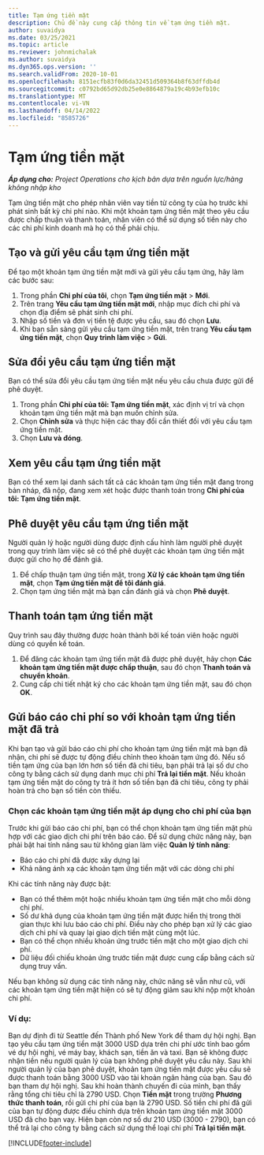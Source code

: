 ```yaml
---
title: Tạm ứng tiền mặt
description: Chủ đề này cung cấp thông tin về tạm ứng tiền mặt.
author: suvaidya
ms.date: 03/25/2021
ms.topic: article
ms.reviewer: johnmichalak
ms.author: suvaidya
ms.dyn365.ops.version: ''
ms.search.validFrom: 2020-10-01
ms.openlocfilehash: 8151ecfb83f0d6da32451d509364b8f63dffdb4d
ms.sourcegitcommit: c0792bd65d92db25e0e8864879a19c4b93efb10c
ms.translationtype: MT
ms.contentlocale: vi-VN
ms.lasthandoff: 04/14/2022
ms.locfileid: "8585726"
---
```

# <a name="cash-advance"></a>Tạm ứng tiền mặt

_**Áp dụng cho:** Project Operations cho kịch bản dựa trên nguồn lực/hàng không nhập kho_

Tạm ứng tiền mặt cho phép nhân viên vay tiền từ công ty của họ trước khi phát sinh bất kỳ chi phí nào. Khi một khoản tạm ứng tiền mặt theo yêu cầu được chấp thuận và thanh toán, nhân viên có thể sử dụng số tiền này cho các chi phí kinh doanh mà họ có thể phải chịu. 

## <a name="create-and-submit-a-cash-advance-request"></a>Tạo và gửi yêu cầu tạm ứng tiền mặt
Để tạo một khoản tạm ứng tiền mặt mới và gửi yêu cầu tạm ứng, hãy làm các bước sau: 

1. Trong phần **Chi phí của tôi**, chọn **Tạm ứng tiền mặt** > **Mới**. 
2. Trên trang **Yêu cầu tạm ứng tiền mặt mới**, nhập mục đích chi phí và chọn địa điểm sẽ phát sinh chi phí.
3. Nhập số tiền và đơn vị tiền tệ được yêu cầu, sau đó chọn **Lưu**. 
4. Khi bạn sẵn sàng gửi yêu cầu tạm ứng tiền mặt, trên trang **Yêu cầu tạm ứng tiền mặt**, chọn **Quy trình làm việc** > **Gửi**.

## <a name="modify-a-cash-advance-request"></a>Sửa đổi yêu cầu tạm ứng tiền mặt

Bạn có thể sửa đổi yêu cầu tạm ứng tiền mặt nếu yêu cầu chưa được gửi để phê duyệt.

1. Trong phần **Chi phí của tôi: Tạm ứng tiền mặt**, xác định vị trí và chọn khoản tạm ứng tiền mặt mà bạn muốn chỉnh sửa.
2. Chọn **Chỉnh sửa** và thực hiện các thay đổi cần thiết đối với yêu cầu tạm ứng tiền mặt. 
3. Chọn **Lưu và đóng**.


## <a name="view-cash-advance-requests"></a>Xem yêu cầu tạm ứng tiền mặt
Bạn có thể xem lại danh sách tất cả các khoản tạm ứng tiền mặt đang trong bản nháp, đã nộp, đang xem xét hoặc được thanh toán trong **Chi phí của tôi: Tạm ứng tiền mặt**. 

## <a name="approve-cash-advance-requests"></a>Phê duyệt yêu cầu tạm ứng tiền mặt

Người quản lý hoặc người dùng được định cấu hình làm người phê duyệt trong quy trình làm việc sẽ có thể phê duyệt các khoản tạm ứng tiền mặt được gửi cho họ để đánh giá. 

1. Để chấp thuận tạm ứng tiền mặt, trong **Xử lý các khoản tạm ứng tiền mặt**, chọn **Tạm ứng tiền mặt để tôi đánh giá**.
2. Chọn tạm ứng tiền mặt mà bạn cần đánh giá và chọn **Phê duyệt**.  

## <a name="pay-cash-advances"></a>Thanh toán tạm ứng tiền mặt 
Quy trình sau đây thường được hoàn thành bởi kế toán viên hoặc người dùng có quyền kế toán.

1. Để đăng các khoản tạm ứng tiền mặt đã được phê duyệt, hãy chọn **Các khoản tạm ứng tiền mặt được chấp thuận**, sau đó chọn **Thanh toán và chuyển khoản**.  
2. Cung cấp chi tiết nhật ký cho các khoản tạm ứng tiền mặt, sau đó chọn **OK**. 

## <a name="submit-an-expense-report-against-a-paid-cash-advance"></a>Gửi báo cáo chi phí so với khoản tạm ứng tiền mặt đã trả 

Khi bạn tạo và gửi báo cáo chi phí cho khoản tạm ứng tiền mặt mà bạn đã nhận, chi phí sẽ được tự động điều chỉnh theo khoản tạm ứng đó. Nếu số tiền tạm ứng của bạn lớn hơn số tiền đã chi tiêu, bạn phải trả lại số dư cho công ty bằng cách sử dụng danh mục chi phí **Trả lại tiền mặt**. Nếu khoản tạm ứng tiền mặt do công ty trả ít hơn số tiền bạn đã chi tiêu, công ty phải hoàn trả cho bạn số tiền còn thiếu. 

### <a name="select-cash-advances-that-apply-to-your-expenses"></a>Chọn các khoản tạm ứng tiền mặt áp dụng cho chi phí của bạn
Trước khi gửi báo cáo chi phí, bạn có thể chọn khoản tạm ứng tiền mặt phù hợp với các giao dịch chi phí trên báo cáo. Để sử dụng chức năng này, bạn phải bật hai tính năng sau từ không gian làm việc **Quản lý tính năng**:

  - Báo cáo chi phí đã được xây dựng lại
  - Khả năng ánh xạ các khoản tạm ứng tiền mặt với các dòng chi phí
 
 Khi các tính năng này được bật:
 
  - Bạn có thể thêm một hoặc nhiều khoản tạm ứng tiền mặt cho mỗi dòng chi phí.
  - Số dư khả dụng của khoản tạm ứng tiền mặt được hiển thị trong thời gian thực khi lưu báo cáo chi phí. Điều này cho phép bạn xử lý các giao dịch chi phí và quay lại giao dịch tiền mặt cùng một lúc.
  - Bạn có thể chọn nhiều khoản ứng trước tiền mặt cho một giao dịch chi phí.
  - Dữ liệu đối chiếu khoản ứng trước tiền mặt được cung cấp bằng cách sử dụng truy vấn. 
 
Nếu bạn không sử dụng các tính năng này, chức năng sẽ vẫn như cũ, với các khoản tạm ứng tiền mặt hiện có sẽ tự động giảm sau khi nộp một khoản chi phí.

### <a name="example"></a>Ví dụ: 
Bạn dự định đi từ Seattle đến Thành phố New York để tham dự hội nghị. Bạn tạo yêu cầu tạm ứng tiền mặt 3000 USD dựa trên chi phí ước tính bao gồm vé dự hội nghị, vé máy bay, khách sạn, tiền ăn và taxi. Bạn sẽ không được nhận tiền nếu người quản lý của bạn không phê duyệt yêu cầu này. Sau khi người quản lý của bạn phê duyệt, khoản tạm ứng tiền mặt được yêu cầu sẽ được thanh toán bằng 3000 USD vào tài khoản ngân hàng của bạn. Sau đó bạn tham dự hội nghị. Sau khi hoàn thành chuyến đi của mình, bạn thấy rằng tổng chi tiêu chỉ là 2790 USD. Chọn **Tiền mặt** trong trường **Phương thức thanh toán**, rồi gửi chi phí của bạn là 2790 USD. Số tiền chi phí đã gửi của bạn tự động được điều chỉnh dựa trên khoản tạm ứng tiền mặt 3000 USD đã cho bạn vay. Hiện bạn còn nợ số dư 210 USD (3000 - 2790), bạn có thể trả lại cho công ty bằng cách sử dụng thể loại chi phí **Trả lại tiền mặt**.



[!INCLUDE[footer-include](../includes/footer-banner.md)]
